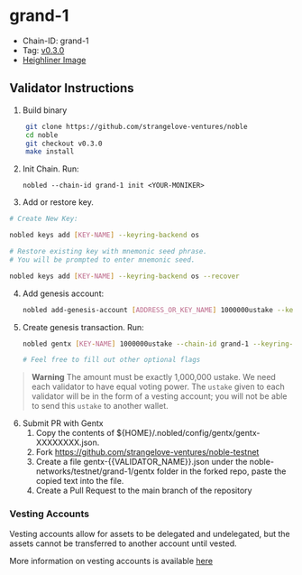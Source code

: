 # grand-1

- Chain-ID: grand-1
- Tag: [v0.3.0](https://github.com/strangelove-ventures/noble/releases/tag/v0.3.0)
- [Heighliner Image](https://github.com/strangelove-ventures/noble/pkgs/container/noble/72469688?tag=v0.3.0)

## Validator Instructions

1) Build binary
```bash
    git clone https://github.com/strangelove-ventures/noble
    cd noble
    git checkout v0.3.0
    make install
```

2) Init Chain. Run:

    `nobled --chain-id grand-1 init <YOUR-MONIKER>`

3) Add or restore key.
```bash
# Create New Key:

nobled keys add [KEY-NAME] --keyring-backend os

# Restore existing key with mnemonic seed phrase. 
# You will be prompted to enter mnemonic seed. 

nobled keys add [KEY-NAME] --keyring-backend os --recover
```

4) Add genesis account:
    ```bash
    nobled add-genesis-account [ADDRESS_OR_KEY_NAME] 1000000ustake --keyring-backend os
    ```

5) Create genesis transaction. Run:
    ```bash
    nobled gentx [KEY-NAME] 1000000ustake --chain-id grand-1 --keyring-backend os

    # Feel free to fill out other optional flags
    ```
> **Warning**
> The amount must be exactly 1,000,000 ustake. We need each validator to have equal voting power.
> The `ustake` given to each validator will be in the form of a vesting account; you will not be able to send this `ustake` to another wallet.

6) Submit PR with Gentx
    1) Copy the contents of ${HOME}/.nobled/config/gentx/gentx-XXXXXXXX.json.
    2) Fork https://github.com/strangelove-ventures/noble-testnet
    3) Create a file gentx-{{VALIDATOR_NAME}}.json under the noble-networks/testnet/grand-1/gentx folder in the forked repo, paste the copied text into the file.
    4) Create a Pull Request to the main branch of the repository


### Vesting Accounts
Vesting accounts allow for assets to be delegated and undelegated, but the assets cannot be transferred to another account until vested.

More information on vesting accounts is available [here](https://docs.cosmos.network/v0.45/modules/auth/05_vesting.html)
